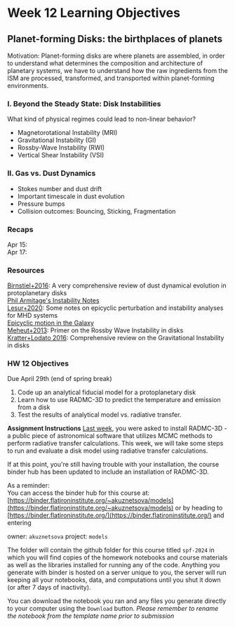 
# Week 12 Learning Objectives
## Planet-forming Disks: the birthplaces of planets
Motivation: Planet-forming disks are where planets are assembled, in order to understand what determines the composition and architecture of planetary systems, we have to understand how the raw ingredients from the ISM are processed, transformed, and transported within planet-forming environments. 

### I. Beyond the Steady State: Disk Instabilities
What kind of physical regimes could lead to non-linear behavior?  
- Magnetorotational Instability (MRI)
- Gravitational Instability (GI)
- Rossby-Wave Instability (RWI)
- Vertical Shear Instability (VSI)

### II. Gas vs. Dust Dynamics
- Stokes number and dust drift
- Important timescale in dust evolution
- Pressure bumps
- Collision outcomes: Bouncing, Sticking, Fragmentation

    
### Recaps
Apr 15:  
Apr 17:  

### Resources
[Birnstiel+2016](https://ui.adsabs.harvard.edu/abs/2016SSRv..205...41B/abstract): A very comprehensive review of dust dynamical evolution in protoplanetary disks  
[Phil Armitage's Instability Notes](https://indico.nbi.ku.dk/event/764/contributions/5088/attachments/1723/2428/armitage_nbi.pdf)  
[Lesur+2020](https://www.cambridge.org/core/journals/journal-of-plasma-physics/article/magnetohydrodynamics-of-protoplanetary-discs/0557575DE812AAA9DD8324A5E6F6165A): Some notes on epicyclic perturbation and instability analyses for MHD systems  
[Epicyclic motion in the Galaxy](https://web.mit.edu/~lianaiad/Public/OCW/8.284/lec28.pdf)  
[Meheut+2013](https://academic.oup.com/mnras/article/430/3/1988/980053): Primer on the Rossby Wave Instability in disks
[Kratter+Lodato 2016](https://academic.oup.com/mnras/article/430/3/1988/980053): Comprehensive review on the Gravitational Instability in disks

### HW 12 Objectives
Due April 29th (end of spring break)
1. Code up an analytical fiducial model for a protoplanetary disk
2. Learn how to use RADMC-3D to predict the temperature and emission from a disk
3. Test the results of analytical model vs. radiative transfer. 

**Assignment Instructions**
[Last week](../w11/index.md), you were asked to install RADMC-3D - a public piece of astronomical software that utilizes MCMC methods to perform radiative transfer calculations. 
This week, we will take some steps to run and evaluate a disk model using radiative transfer calculations. 

If at this point, you're still having trouble with your installation, the course binder hub has been updated to include an installation of RADMC-3D.  

As a reminder:   
You can access the binder hub for this course at: [https://binder.flatironinstitute.org/~akuznetsova/models](https://binder.flatironinstitute.org/~akuznetsova/models)
or by heading to [https://binder.flatironinstitute.org/](https://binder.flatironinstitute.org/) and entering

owner: `akuznetsova`
project: `models`

The folder will contain the github folder for this course titled `spf-2024` in which you will find copies of the homework notebooks and course materials as well as the libraries installed for running any of the code. Anything you generate with binder is hosted on a server unique to you, the server will run keeping all your notebooks, data, and computations until you shut it down (or after 7 days of inactivity). 

You can download the notebook you ran and any files you generate directly to your computer using the `Download` button. 
*Please remember to rename the notebook from the template name prior to submission*
